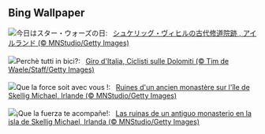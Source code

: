 ## Bing Wallpaper
![](https://www.bing.com/th?id=OHR.JediMonastery_JA-JP7788266024_UHD.jpg&w=1000)今日はスター・ウォーズの日:&nbsp;&ensp;[シュケリッグ・ヴィヒルの古代修道院跡 , アイルランド (© MNStudio/Getty Images)](https://www.bing.com/th?id=OHR.JediMonastery_JA-JP7788266024_UHD.jpg)
<br><br/>
![](https://www.bing.com/th?id=OHR.GirodItalia2024_IT-IT9407204320_UHD.jpg&w=1000)Perchè tutti in bici?:&nbsp;&ensp;[Giro d'Italia, Ciclisti sulle Dolomiti (© Tim de Waele/Staff/Getty Images)](https://www.bing.com/th?id=OHR.GirodItalia2024_IT-IT9407204320_UHD.jpg)
<br><br/>
![](https://www.bing.com/th?id=OHR.JediMonastery_FR-FR5584493492_UHD.jpg&w=1000)Que la force soit avec vous !:&nbsp;&ensp;[Ruines d'un ancien monastère sur l'île de Skellig Michael, Irlande (© MNStudio/Getty Images)](https://www.bing.com/th?id=OHR.JediMonastery_FR-FR5584493492_UHD.jpg)
<br><br/>
![](https://www.bing.com/th?id=OHR.JediMonastery_ES-ES3031274198_UHD.jpg&w=1000)¡Que la fuerza te acompañe!:&nbsp;&ensp;[Las ruinas de un antiguo monasterio en la isla de Skellig Michael, Irlanda (© MNStudio/Getty Images)](https://www.bing.com/th?id=OHR.JediMonastery_ES-ES3031274198_UHD.jpg)
<br><br/>

